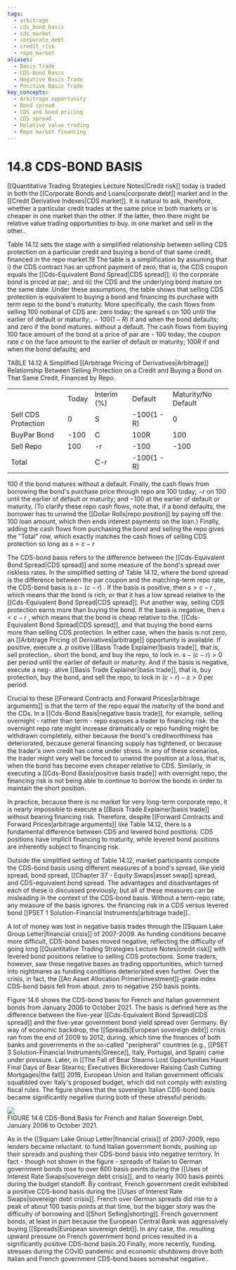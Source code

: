 ```yaml
---
tags:
  - arbitrage
  - cds_bond_basis
  - cds_market
  - corporate_debt
  - credit_risk
  - repo_market
aliases:
  - Basis Trade
  - CDS-Bond Basis
  - Negative Basis Trade
  - Positive Basis Trade
key_concepts:
  - Arbitrage opportunity
  - Bond spread
  - CDS and bond pricing
  - CDS spread
  - Relative value trading
  - Repo market financing
---
```


# 14.8 CDS-BOND BASIS  

[[Quantitative Trading Strategies Lecture Notes|Credit risk]] today is traded in both the [[Corporate Bonds and Loans|corporate debt]] market and in the [[Credit Derivative Indexes|CDS market]]. It is natural to ask, therefore, whether a particular credit trades at the same price in both markets or is cheaper in one market than the other. If the latter, then there might be relative value trading opportunities to buy. in one market and sell in the other..  

Table 14.12 sets the stage with a simplified relationship between selling CDS protection on a particular credit and buying a bond of that same credit, financed in the repo market.19 The table is a simplification by assuming that i) the CDS contract has an upfront payment of zero, that is, the CDS coupon equals the [[Cds-Equivalent Bond Spread|CDS spread]]; ii) the corporate bond is priced at par;. and iii) the CDS and the underlying bond mature on the same date. Under these assumptions, the table shows that selling CDS protection is equivalent to buying a bond and financing its purchase with term repo to the bond's maturity. More specifically, the cash flows from selling 100 notional of CDS are: zero today; the spread s on 100 until the earlier of default or maturity;. $-\:100(1-R)$ if and when the bond defaults; and zero if the bond matures. without a default. The cash flows from buying 100 face amount of the bond at a price of par are - 100 today; the coupon rate $c$ on the face amount to the earlier of default or maturity; $100R$ if and when the bond defaults; and  

TABLE 14.12 A Simplified [[Arbitrage Pricing of Derivatives|Arbitrage]] Relationship Between Selling Protection on a Credit and Buying a Bond on That Same Credit, Financed by Repo.   


<html><body><table><tr><td></td><td>Today</td><td>Interim (%)</td><td>Default</td><td>Maturity/No Default</td></tr><tr><td>Sell CDS Protection</td><td>0</td><td>S</td><td>-100(1 - R)</td><td>0</td></tr><tr><td>BuyPar Bond</td><td>-100</td><td>C</td><td>100R</td><td>100</td></tr><tr><td>Sell Repo</td><td>100</td><td>-r</td><td>-100</td><td>-100</td></tr><tr><td>Total</td><td></td><td>C-r</td><td>-100(1 - R)</td><td></td></tr></table></body></html>  

100 if the bond matures without a default. Finally, the cash flows from borrowing the bond's purchase price through repo are 100 today; $-r$ on 100 until the earlier of default or maturity; and $-100$ at the earlier of default or maturity. (To clarify these repo cash flows, note that, if a bond defaults, the borrower has to unwind the [[Dollar Rolls|repo position]] by paying off the 100 loan amount, which then ends interest payments on the loan.) Finally, adding the cash flows from purchasing the bond and selling the repo gives the "Total" row, which exactly matches the cash flows of selling CDS protection so long as $s=c-r$  

The CDS-bond basis refers to the difference between the [[Cds-Equivalent Bond Spread|CDS spread]] and some measure of the bond's spread over riskless rates. In the simplified setting of Table 14.12, where the bond spread is the difference between the par coupon and the matching-term repo rate, the CDS-bond basis is $s-(c-r)$ . If the basis is positive, then $s>c-r$ , which means that the bond is rich, or that it has a low spread relative to the [[Cds-Equivalent Bond Spread|CDS spread]]. Put another way, selling CDS protection earns more than buying the bond. If the basis is negative, then $s<c-r$ , which means that the bond is cheap relative to the. [[Cds-Equivalent Bond Spread|CDS spread]], and that buying the bond earns more than selling CDS protection. In either case, when the basis is not zero, an [[Arbitrage Pricing of Derivatives|arbitrage]] opportunity is available. If positive, execute a. $p$ ositive [[Basis Trade Explainer|basis trade]], that is, sell protection,. short the bond, and buy the repo, to lock in. $s-(c-r)>0$ per period until the earlier of default or maturity. And if the basis is negative, execute a neg-. ative [[Basis Trade Explainer|basis trade]], that is, buy protection, buy the bond, and sell the repo, to lock in $(c-r)-s>0$ per period.  

Crucial to these [[Forward Contracts and Forward Prices|arbitrage arguments]] is that the term of the repo equal the maturity of the bond and the CDs. In a [[Cds-Bond Basis|negative basis trade]], for example, selling overnight - rather than term - repo exposes a trader to financing risk: the overnight repo rate might increase dramatically or repo funding might be withdrawn completely, either because the bond's creditworthiness has deteriorated, because general financing supply has tightened, or because the trader's own credit has come under stress. In any of these scenarios, the trader might very well be forced to unwind the position at a loss, that is, when the bond has become even cheaper relative to CDS. Similarly, in executing a [[Cds-Bond Basis|positive basis trade]] with overnight repo, the financing risk is not being able to continue to borrow the bonds in order to maintain the short position.  

In practice, because there is no market for very long-term corporate repo, it is nearly impossible to execute a [[Basis Trade Explainer|basis trade]] without bearing financing risk. Therefore, despite [[Forward Contracts and Forward Prices|arbitrage arguments]] like Table 14.12, there is a fundamental difference between CDS and levered bond positions: CDS positions have implicit financing to maturity, while levered bond positions are inherently subject to financing risk.  

Outside the simplified setting of Table 14.12, market participants compute the CDS-bond basis using different measures of a bond's spread, like yield spread, bond spread, [[Chapter 37 - Equity Swaps|asset swap]] spread, and CDS-equivalent bond spread. The advantages and disadvantages of each of these is discussed previously, but all of these measures can be misleading in the context of the CDS-bond basis. Without a term-repo rate, any measure of the basis ignores. the financing risk in a CDS versus levered bond [[PSET 1 Solution-Financial Instruments|arbitrage trade]]..  

A lot of money was lost in negative basis trades through the [[Squam Lake Group Letter|financial crisis]] of 2007-2009. As funding conditions became more difficult, CDS-bond bases moved negative, reflecting the difficulty of going long [[Quantitative Trading Strategies Lecture Notes|credit risk]] with levered bond positions relative to selling CDS protections. Some traders, however, saw these negative bases as trading opportunities, which turned into nightmares as funding conditions deteriorated even further. Over the crisis, in fact, the [[An Asset Allocation Primer|investment]]-grade index CDS-bond basis fell from about. zero to negative 250 basis points.  

Figure 14.6 shows the CDS-bond basis for French and Italian government bonds from January 2006 to October 2021. The basis is defined here as the difference between the five-year [[Cds-Equivalent Bond Spread|CDS spread]] and the five-year government bond yield spread over Germany. By way of economic backdrop, the [[Spreads|European sovereign debt]] crisis ran from the end of 2009 to 2012, during. which time the finances of both banks and governments in the so-called "peripheral" countries (e.g., [[PSET 3 Solution-Financial Instruments|Greece]], Italy, Portugal, and Spain) came under pressure. Later, in [[The Fall of Bear Stearns Lost Opportunities Haunt Final Days of Bear Stearns; Executives Bickeredover Raising Cash Cutting Mortgages|the fall]] 2018, European Union and Italian government officials squabbled over Italy's proposed budget, which did not comply with existing fiscal rules. The figure shows that the sovereign Italian CDS-bond basis became significantly negative during both of these stressful periods.  

![](4cfbcd8d5e84cf7bf5d08c4db9a76902495d9a832e7bd51b2581e98f3d23c646.jpg)  
FIGURE 14.6 CDS-Bond Basis for French and Italian Sovereign Debt, January 2006 to October 2021.  

As in the [[Squam Lake Group Letter|financial crisis]] of 2007-2009, repo lenders became reluctant. to fund Italian government bonds, pushing up their spreads and pushing their CDS-bond basis into negative territory. In fact - though not shown in the figure - spreads of Italian to German government bonds rose to over 600 basis points during the [[Uses of Interest Rate Swaps|sovereign debt crisis]], and to nearly 300 basis points during the budget standoff. By contrast, French government credit exhibited a positive CDS-bond basis during the [[Uses of Interest Rate Swaps|sovereign debt crisis]]. French over German spreads did rise to a peak of about 100 basis points at that time, but the bigger story was the difficulty of borrowing and [[Short Selling|shorting]]. French government bonds, at least in part because the European Central Bank was aggressively buying [[Spreads|European sovereign debt]]. In any case, the. resulting upward pressure on French government bond prices resulted in a significantly positive CDS-bond basis.20 Finally, more recently, funding. stresses during the COvID pandemic and economic shutdowns drove both Italian and French government CDS-bond bases somewhat negative..  